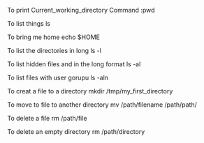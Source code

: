 To print Current_working_directory
Command :pwd

To list things
ls

To bring me home 
echo $HOME

To list the directories in long
ls -l

To list hidden files and in the long format
ls -al

To list files with user gorupu
ls -aln

To creat a file to a directory
mkdir /tmp/my_first_directory

To move to file to another directory
mv /path/filename /path/path/ 


To delete a file
rm /path/file


To delete an empty directory
rm /path/directory
